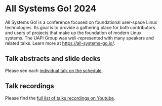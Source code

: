 # All Systems Go! 2024
All Systems Go! is a conference focused on foundational user-space Linux technologies.
Its goal is to provide a gathering place for both contributors and users of projects that make up the foundation of modern Linux systems.
The UAPI Group was well-represented with many speakers and related talks. Learn more at https://all-systems-go.io/.

## Talk abstracts and slide decks
Please see each [individual talk on the schedule](https://cfp.all-systems-go.io/all-systems-go-2024/schedule/#).

## Talk recordings
Please find the [full list of talks recordings on Youtube](https://www.youtube.com/playlist?list=PLWYdJViL9EipIImmvuoGFAeS-lKeHH2DD).
